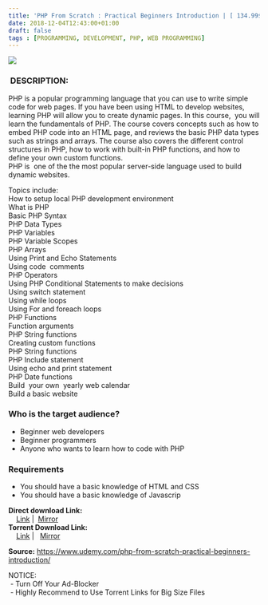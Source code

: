 ```yaml
---
title: 'PHP From Scratch : Practical Beginners Introduction | [ 134.99$ Course For Free ]'
date: 2018-12-04T12:43:00+01:00
draft: false
tags : [PROGRAMMING, DEVELOPMENT, PHP, WEB PROGRAMMING]
---
```


  
  
  
  
  

[![](https://3.bp.blogspot.com/-wszRg9q5dd4/XAZhN5zF2hI/AAAAAAAAAcQ/WkwJcKDlLgo0X9lV4F6FKblSlvEKG0RXgCLcBGAs/s640/PHP-From-Scratch-Practical-Beginners-Introduction.jpg)](https://3.bp.blogspot.com/-wszRg9q5dd4/XAZhN5zF2hI/AAAAAAAAAcQ/WkwJcKDlLgo0X9lV4F6FKblSlvEKG0RXgCLcBGAs/s1600/PHP-From-Scratch-Practical-Beginners-Introduction.jpg)

  
  
  

###  DESCRIPTION:

PHP is a popular programming language that you can use to write simple code for web pages. If you have been using HTML to develop websites, learning PHP will allow you to create dynamic pages. In this course,  you will learn the fundamentals of PHP. The course covers concepts such as how to embed PHP code into an HTML page, and reviews the basic PHP data types such as strings and arrays. The course also covers the different control structures in PHP, how to work with built-in PHP functions, and how to define your own custom functions.  
PHP is  one of the the most popular server-side language used to build dynamic websites.  

Topics include:  
How to setup local PHP development environment  
What is PHP  
Basic PHP Syntax  
PHP Data Types  
PHP Variables  
PHP Variable Scopes  
PHP Arrays  
Using Print and Echo Statements  
Using code  comments  
PHP Operators  
Using PHP Conditional Statements to make decisions  
Using switch statement  
Using while loops  
Using For and foreach loops  
PHP Functions  
Function arguments  
PHP String functions  
Creating custom functions  
PHP String functions  
PHP Include statement  
Using echo and print statement  
PHP Date functions  
Build  your own  yearly web calendar  
Build a basic website  

### Who is the target audience?

*   Beginner web developers
*   Beginner programmers
*   Anyone who wants to learn how to code with PHP

### Requirements

*   You should have a basic knowledge of HTML and CSS
*   You should have a basic knowledge of Javascrip

**Direct download Link:**  
    [Link](http://turboagram.com/18521555/php-from-scratch-link1) |  [Mirror](http://turboagram.com/18521555/php-from-scratch-link2)  
**Torrent Download Link:**  
    [Link](http://turboagram.com/18521555/php-from-scratch-torrent1) |   [Mirror](http://turboagram.com/18521555/php-from-scratch-torrent2)  
  
**Source:** https://www.udemy.com/php-from-scratch-practical-beginners-introduction/  
  
NOTICE:  
 - Turn Off Your Ad-Blocker  
 - Highly Recommend to Use Torrent Links for Big Size Files